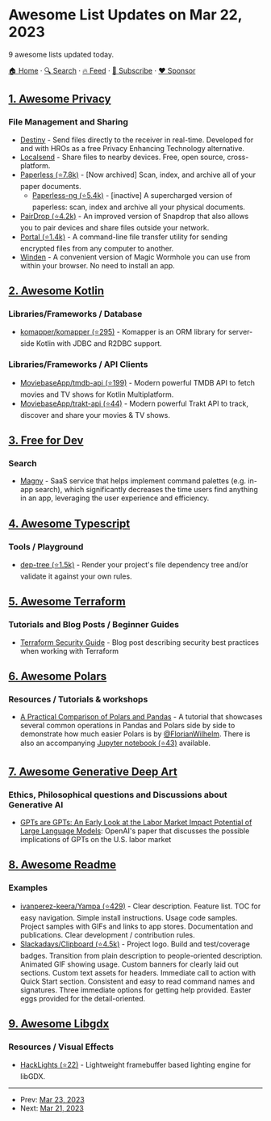 # Awesome List Updates on Mar 22, 2023

9 awesome lists updated today.

[🏠 Home](/README.md) · [🔍 Search](https://www.trackawesomelist.com/search/) · [🔥 Feed](https://www.trackawesomelist.com/rss.xml) · [📮 Subscribe](https://trackawesomelist.us17.list-manage.com/subscribe?u=d2f0117aa829c83a63ec63c2f&id=36a103854c) · [❤️  Sponsor](https://github.com/sponsors/theowenyoung)



## [1. Awesome Privacy](/content/pluja/awesome-privacy/README.md)

### File Management and Sharing

*   [Destiny](https://leastauthority.com/community-matters/destiny/) - Send files directly to the receiver in real-time. Developed for and with HROs as a free Privacy Enhancing Technology alternative.
*   [Localsend](https://localsend.org/) - Share files to nearby devices. Free, open source, cross-platform.
*   [Paperless (⭐7.8k)](https://github.com/the-paperless-project/paperless) - \[Now archived] Scan, index, and archive all of your paper documents.
    *   [Paperless-ng (⭐5.4k)](https://github.com/jonaswinkler/paperless-ng) - \[inactive] A supercharged version of paperless: scan, index and archive all your physical documents.
*   [PairDrop (⭐4.2k)](https://github.com/schlagmichdoch/PairDrop) - An improved version of Snapdrop that also allows you to pair devices and share files outside your network.
*   [Portal (⭐1.4k)](https://github.com/SpatiumPortae/portal) - A command-line file transfer utility for sending encrypted files from any computer to another.
*   [Winden](https://winden.app/) - A convenient version of Magic Wormhole you can use from within your browser. No need to install an app.

## [2. Awesome Kotlin](/content/KotlinBy/awesome-kotlin/README.md)

### Libraries/Frameworks / Database

*   [komapper/komapper (⭐295)](https://github.com/komapper/komapper) - Komapper is an ORM library for server-side Kotlin with JDBC and R2DBC support.

### Libraries/Frameworks / API Clients

*   [MoviebaseApp/tmdb-api (⭐199)](https://github.com/MoviebaseApp/tmdb-api) - Modern powerful TMDB API to fetch movies and TV shows for Kotlin Multiplatform.
*   [MoviebaseApp/trakt-api (⭐44)](https://github.com/MoviebaseApp/trakt-api) - Modern powerful Trakt API to track, discover and share your movies & TV shows.

## [3. Free for Dev](/content/ripienaar/free-for-dev/README.md)

### Search

*   [Magny](https://magny.io) - SaaS service that helps implement command palettes (e.g. in-app search), which significantly decreases the time users find anything in an app, leveraging the user experience and efficiency.

## [4. Awesome Typescript](/content/dzharii/awesome-typescript/README.md)

### Tools / Playground

*   [dep-tree (⭐1.5k)](https://github.com/gabotechs/dep-tree) - Render your project's file dependency tree and/or validate it against your own rules.

## [5. Awesome Terraform](/content/shuaibiyy/awesome-terraform/README.md)

### Tutorials and Blog Posts / Beginner Guides

*   [Terraform Security Guide](https://sysdig.com/blog/terraform-security-best-practices/) - Blog post describing security best practices when working with Terraform

## [6. Awesome Polars](/content/ddotta/awesome-polars/README.md)

### Resources / Tutorials & workshops

*   [A Practical Comparison of Polars and Pandas](https://florianwilhelm.info/2021/05/polars_pandas_comparison_notebook/) - A tutorial that showcases several common operations in Pandas and Polars side by side to demonstrate how much easier Polars is by [@FlorianWilhelm](https://github.com/FlorianWilhelm/). There is also an accompanying [Jupyter notebook (⭐43)](https://github.com/FlorianWilhelm/polars_vs_pandas/blob/master/pl_vs_pd.ipynb) available.

## [7. Awesome Generative Deep Art](/content/filipecalegario/awesome-generative-deep-art/README.md)

### Ethics, Philosophical questions and Discussions about Generative AI

*   [GPTs are GPTs: An Early Look at the Labor Market Impact Potential of Large Language Models](https://arxiv.org/abs/2303.10130): OpenAI's paper that discusses the possible implications of GPTs on the U.S. labor market

## [8. Awesome Readme](/content/matiassingers/awesome-readme/README.md)

### Examples

*   [ivanperez-keera/Yampa (⭐429)](https://github.com/ivanperez-keera/Yampa#readme) - Clear description. Feature list. TOC for easy navigation. Simple install instructions. Usage code samples. Project samples with GIFs and links to app stores. Documentation and publications. Clear development / contribution rules.
*   [Slackadays/Clipboard (⭐4.5k)](https://github.com/Slackadays/Clipboard#readme) - Project logo. Build and test/coverage badges. Transition from plain description to people-oriented description. Animated GIF showing usage. Custom banners for clearly laid out sections. Custom text assets for headers. Immediate call to action with Quick Start section. Consistent and easy to read command names and signatures. Three immediate options for getting help provided. Easter eggs provided for the detail-oriented.

## [9. Awesome Libgdx](/content/rafaskb/awesome-libgdx/README.md)

### Resources / Visual Effects

*   [HackLights (⭐22)](https://github.com/aliasifk/HackLights) - Lightweight framebuffer based lighting engine for libGDX.

---

- Prev: [Mar 23, 2023](/content/2023/03/23/README.md)
- Next: [Mar 21, 2023](/content/2023/03/21/README.md)